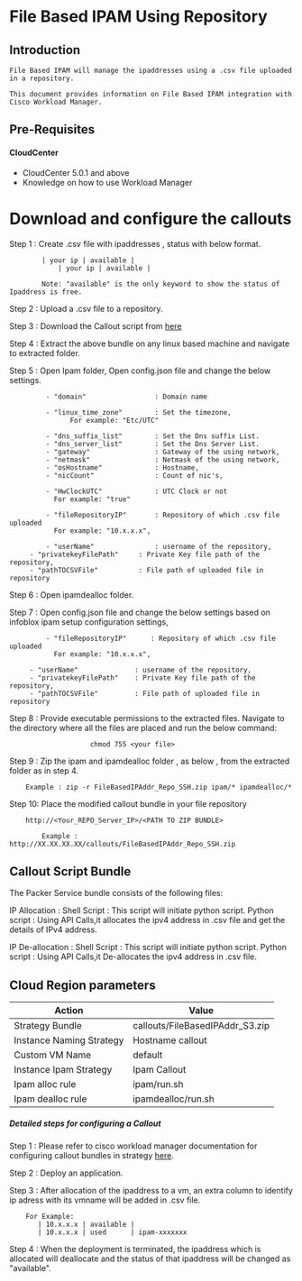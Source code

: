 # File Based IPAM Using Repository

## Introduction
    File Based IPAM will manage the ipaddresses using a .csv file uploaded in a repository. 
	
    This document provides information on File Based IPAM integration with Cisco Workload Manager.
	
## Pre-Requisites
#### CloudCenter
- CloudCenter 5.0.1 and above
- Knowledge on how to use Workload Manager

# Download and configure the callouts	
   
   Step 1 : Create .csv file with ipaddresses , status with below format.
             
			| your ip | available |
		        | your ip | available |	
             
			Note: "available" is the only keyword to show the status of Ipaddress is free. 
	
   Step 2 : Upload a .csv file to a repository.
			
   Step 3 : Download the Callout script from [here](https://wwwin-github.cisco.com/CloudCenterSuite/Content-Factory/raw/master/Networking/FileBasedIPAM/FileBasedIPAddr_Repo_SSH.zip)
   
   Step 4 : Extract the above bundle on any linux based machine and navigate to extracted folder. 
   
   Step 5 : Open Ipam folder, Open config.json file and change the below settings.
  
            
             - "domain"                 : Domain name
			 
             - "linux_time_zone"        : Set the timezone,
                   For example: "Etc/UTC"
                   
             - "dns_suffix_list"        : Set the Dns suffix List.
             - "dns_server_list"        : Set the Dns Server List.
             - "gateway"                : Gateway of the using network,
             - "netmask"                : Netmask of the using network,
             - "osHostname"             : Hostname,
             - "nicCount"               : Count of nic's,
			 
             - "HwClockUTC"             : UTC Clock or not
		       For example: "true"
			 
             - "fileRepositoryIP"       : Repository of which .csv file uploaded
		       For example: "10.x.x.x",
				   
	         - "userName"               : username of the repository,
		 - "privatekeyFilePath"     : Private Key file path of the repository,
		 - "pathTOCSVFile"          : File path of uploaded file in repository
   
   Step 6 : Open  ipamdealloc folder.   
            
   Step 7 : Open config.json file and change the below settings based on infoblox ipam setup configuration settings,
   
             - "fileRepositoryIP"      : Repository of which .csv file uploaded
		       For example: "10.x.x.x",
				   
		 - "userName"              : username of the repository,
		 - "privatekeyFilePath"    : Private Key file path of the repository,
		 - "pathTOCSVFile"         : File path of uploaded file in repository
			 
   Step 8 : Provide executable permissions to the extracted files. Navigate to the directory where all the files are placed and run the below command:
   
                        chmod 755 <your file>
              
   Step 9 : Zip the ipam and ipamdealloc folder , as below , from the extracted folder as in step 4.
			
		Example : zip -r FileBasedIPAddr_Repo_SSH.zip ipam/* ipamdealloc/*
   
   Step 10: Place the modified callout bundle in your file repository
				
		http://<Your_REPO_Server_IP>/<PATH TO ZIP BUNDLE>
                           
            Example : http://XX.XX.XX.XX/callouts/FileBasedIPAddr_Repo_SSH.zip 


## Callout Script Bundle

The Packer Service bundle consists of the following files:

IP Allocation :
	Shell Script  : This script will initiate python script.
	Python script : Using API Calls,it allocates the ipv4 address in .csv file and get the details of IPv4 address.


IP De-allocation :
	Shell Script  : This script will initiate python script.
	Python script : Using API Calls,it De-allocates the ipv4 address in .csv file.

		
## Cloud Region parameters 

| Action | Value |
|  ------ |------ |
| Strategy Bundle|callouts/FileBasedIPAddr_S3.zip 
| Instance Naming Strategy|Hostname callout
| Custom VM Name|default
| Instance Ipam Strategy|Ipam Callout
| Ipam alloc rule|ipam/run.sh
| Ipam dealloc rule |ipamdealloc/run.sh


##### Detailed steps for configuring a Callout 

Step 1 : Please refer to cisco workload manager documentation for configuring callout bundles in strategy
           [here](https://docs.cloudcenter.cisco.com/display/SHARED/VM+Naming+and+IPAM+Strategies).
           
           
Step 2 : Deploy an application.

Step 3 : After allocation of the ipaddress to a vm, an extra column to identify ip adress with its vmname will be added in .csv file.

        For Example:
		   | 10.x.x.x | available |
		   | 10.x.x.x | used      | ipam-xxxxxxx
		   
Step 4 : When the deployment is terminated, the ipaddress which is allocated will deallocate and the status of that ipaddress will be changed as "available".
           